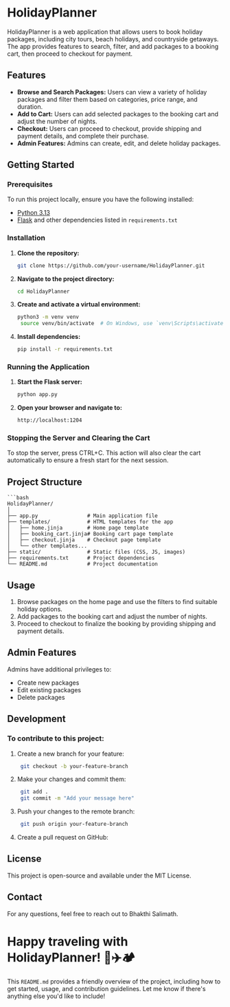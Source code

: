 # HolidayPlanner

HolidayPlanner is a web application that allows users to book holiday packages, including city tours, beach holidays, and countryside getaways. The app provides features to search, filter, and add packages to a booking cart, then proceed to checkout for payment.

## Features

- **Browse and Search Packages:** Users can view a variety of holiday packages and filter them based on categories, price range, and duration.
- **Add to Cart:** Users can add selected packages to the booking cart and adjust the number of nights.
- **Checkout:** Users can proceed to checkout, provide shipping and payment details, and complete their purchase.
- **Admin Features:** Admins can create, edit, and delete holiday packages.

## Getting Started

### Prerequisites

To run this project locally, ensure you have the following installed:

- [Python 3.13](https://www.python.org/downloads/)
- [Flask](https://flask.palletsprojects.com/en/latest/) and other dependencies listed in `requirements.txt`

### Installation

1. **Clone the repository:**
   ```bash
   git clone https://github.com/your-username/HolidayPlanner.git
2. **Navigate to the project directory:**
    ```bash
    cd HolidayPlanner
3. **Create and activate a virtual environment:**
   ```bash
   python3 -m venv venv
    source venv/bin/activate  # On Windows, use `venv\Scripts\activate`
4. **Install dependencies:**
    ```bash
    pip install -r requirements.txt

### Running the Application

1. **Start the Flask server:**
    ```bash
    python app.py

2. **Open your browser and navigate to:**
    ```bash
    http://localhost:1204

### Stopping the Server and Clearing the Cart
To stop the server, press CTRL+C. This action will also clear the cart automatically to ensure a fresh start for the next session.

## Project Structure 
    ```bash
    HolidayPlanner/
    │
    ├── app.py                # Main application file
    ├── templates/            # HTML templates for the app
    │   ├── home.jinja        # Home page template
    │   ├── booking_cart.jinja# Booking cart page template
    │   ├── checkout.jinja    # Checkout page template
    │   └── other templates...
    ├── static/               # Static files (CSS, JS, images)
    ├── requirements.txt      # Project dependencies
    └── README.md             # Project documentation


## Usage
1. Browse packages on the home page and use the filters to find suitable holiday options.
2. Add packages to the booking cart and adjust the number of nights.
3. Proceed to checkout to finalize the booking by providing shipping and payment details.

## Admin Features
Admins have additional privileges to:

- Create new packages
- Edit existing packages
- Delete packages

## Development
### To contribute to this project:

1. Create a new branch for your feature:
   ```bash
    git checkout -b your-feature-branch

2. Make your changes and commit them:
   ```bash
    git add .
    git commit -m "Add your message here"

3. Push your changes to the remote branch:
   ```bash
    git push origin your-feature-branch

4. Create a pull request on GitHub:

## License
This project is open-source and available under the MIT License.

## Contact
For any questions, feel free to reach out to Bhakthi Salimath.

# Happy traveling with HolidayPlanner! 🌴✈️🏕️

This `README.md` provides a friendly overview of the project, including how to get started, usage, and contribution guidelines. Let me know if there's anything else you'd like to include!
